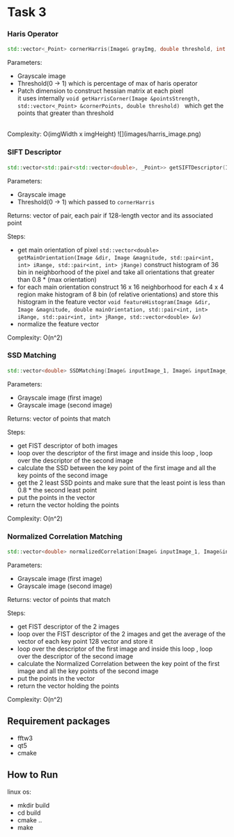 # Task 3
### Haris Operator
```c++
std::vector<_Point> cornerHarris(Image& grayImg, double threshold, int patchDim = 3)
```
Parameters:
* Grayscale image
* Threshold(0 -> 1) which is percentage of max of haris operator
* Patch dimension to construct hessian matrix at each pixel<br>
it uses internally ```void getHarrisCorner(Image &pointsStrength, std::vector<_Point> &cornerPoints, double threshold) ```
which get the points that greater than threshold
<br>
Complexity: O(imgWidth x imgHeight)
![](images/harris_image.png)

### SIFT Descriptor
```c++
std::vector<std::pair<std::vector<double>, _Point>> getSIFTDescriptor(Image &inputImg, float threshold = 0.01)
```
Parameters: 
* Grayscale image
* Threshold(0 -> 1) which passed to `cornerHarris`

Returns: 
vector of pair, each pair if 128-length vector and its associated point

Steps:
* get main orientation of pixel `std::vector<double>
  getMainOrientation(Image &dir, Image &magnitude, std::pair<int, int> iRange, std::pair<int, int> jRange)` 
  construct histogram of 36 bin in neighborhood of the pixel and take all orientations that greater than 0.8 * (max orientation)
* for each main orientation construct 16 x 16 neighborhood for each 4 x 4 region make histogram of 8 bin (of relative orientations) and store this histogram in the feature vector
 `void featureHistogram(Image &dir, Image &magnitude, double mainOrientation, std::pair<int, int> iRange, std::pair<int, int> jRange, std::vector<double> &v)`
* normalize the feature vector

Complexity: O(n^2)

### SSD Matching
```c++
std::vector<double> SSDMatching(Image& inputImage_1, Image& inputImage_2);
```
Parameters:
* Grayscale image (first image)
* Grayscale image (second image)

Returns:
vector of points that match

Steps:
* get FIST descriptor of both images
* loop over the descriptor of the first image and  inside this loop 
  , loop over the descriptor of the second image
* calculate the SSD between the key point of the first image and all the key points 
  of the second image
* get the 2 least SSD points and make sure that the least point is less than 0.8 * the second least point 
* put the points in the vector
* return the vector holding the points

Complexity: O(n^2)

### Normalized Correlation Matching
```c++
std::vector<double> normalizedCorrelation(Image& inputImage_1, Image&inputImage_2);
```
Parameters:
* Grayscale image (first image)
* Grayscale image (second image)

Returns:
vector of points that match

Steps:
* get FIST descriptor of the 2 images
* loop over the FIST descriptor of the 2 images and get the average of the vector of each key point 128 vector and store it
* loop over the descriptor of the first image and  inside this loop
  , loop over the descriptor of the second image
* calculate the Normalized Correlation between the key point of the first image and all the key points
  of the second image
* put the points in the vector
* return the vector holding the points

Complexity: O(n^2)

## Requirement packages 
* fftw3
* qt5
* cmake

## How to Run
linux os:
* mkdir build
* cd build 
* cmake ..
* make 


